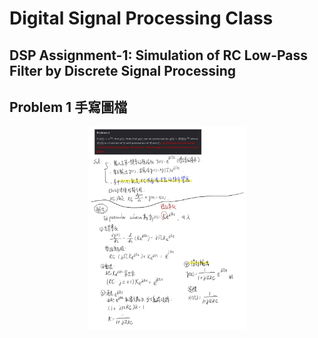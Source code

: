 # Digital Signal Processing Class
## DSP Assignment-1: Simulation of RC Low-Pass Filter by Discrete Signal Processing

## Problem 1 手寫圖檔

<p align="center">
  <img src="./fig/problem1.jpg" alt="Problem 1 手寫稿" width="50%">
  <br>
</p>
